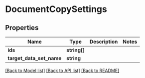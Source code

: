 # DocumentCopySettings

## Properties
Name | Type | Description | Notes
------------ | ------------- | ------------- | -------------
**ids** | **string[]** |  | 
**target_data_set_name** | **string** |  | 


[[Back to Model list]](../README.md#documentation-for-models) [[Back to API list]](../README.md#documentation-for-api-endpoints) [[Back to README]](../README.md)


